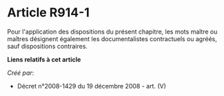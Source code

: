 # Article R914-1

Pour l'application des dispositions du présent chapitre, les mots  maître  ou   maîtres  désignent également les
documentalistes contractuels ou agréés, sauf  dispositions contraires.

**Liens relatifs à cet article**

_Créé par_:

  - Décret n°2008-1429 du 19 décembre 2008 - art. (V)
